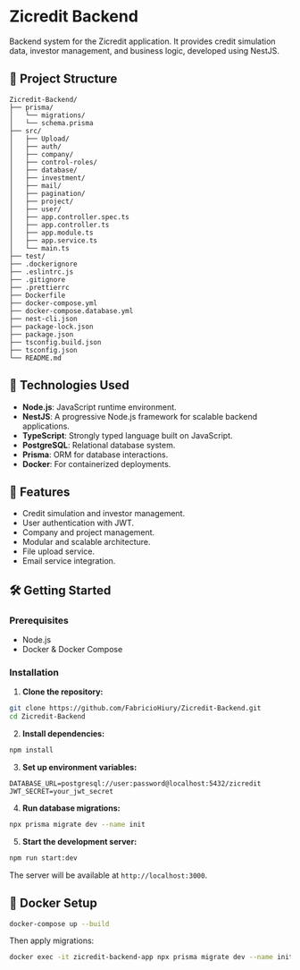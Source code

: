 # Zicredit Backend

Backend system for the Zicredit application. It provides credit simulation data, investor management, and business logic, developed using NestJS.

## 📁 Project Structure

```
Zicredit-Backend/
├── prisma/
│   └── migrations/
│   └── schema.prisma
├── src/
│   ├── Upload/
│   ├── auth/
│   ├── company/
│   ├── control-roles/
│   ├── database/
│   ├── investment/
│   ├── mail/
│   ├── pagination/
│   ├── project/
│   ├── user/
│   ├── app.controller.spec.ts
│   ├── app.controller.ts
│   ├── app.module.ts
│   ├── app.service.ts
│   └── main.ts
├── test/
├── .dockerignore
├── .eslintrc.js
├── .gitignore
├── .prettierrc
├── Dockerfile
├── docker-compose.yml
├── docker-compose.database.yml
├── nest-cli.json
├── package-lock.json
├── package.json
├── tsconfig.build.json
├── tsconfig.json
└── README.md
```

## 🚀 Technologies Used

- **Node.js**: JavaScript runtime environment.
- **NestJS**: A progressive Node.js framework for scalable backend applications.
- **TypeScript**: Strongly typed language built on JavaScript.
- **PostgreSQL**: Relational database system.
- **Prisma**: ORM for database interactions.
- **Docker**: For containerized deployments.

## 🔐 Features

- Credit simulation and investor management.
- User authentication with JWT.
- Company and project management.
- Modular and scalable architecture.
- File upload service.
- Email service integration.

## 🛠️ Getting Started

### Prerequisites

- Node.js
- Docker & Docker Compose

### Installation

1. **Clone the repository:**

```bash
git clone https://github.com/FabricioHiury/Zicredit-Backend.git
cd Zicredit-Backend
```

2. **Install dependencies:**

```bash
npm install
```

3. **Set up environment variables:**

```env
DATABASE_URL=postgresql://user:password@localhost:5432/zicredit
JWT_SECRET=your_jwt_secret
```

4. **Run database migrations:**

```bash
npx prisma migrate dev --name init
```

5. **Start the development server:**

```bash
npm run start:dev
```

The server will be available at `http://localhost:3000`.

## 🐳 Docker Setup

```bash
docker-compose up --build
```

Then apply migrations:

```bash
docker exec -it zicredit-backend-app npx prisma migrate dev --name init
```
